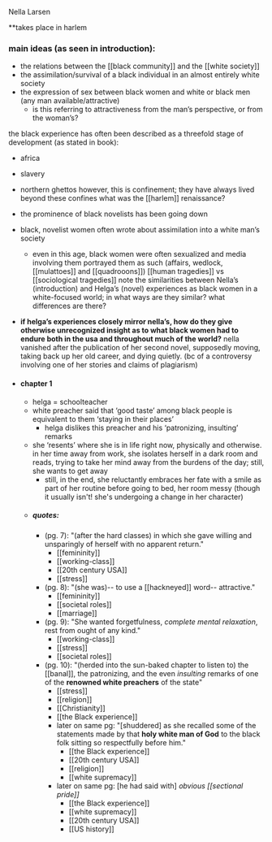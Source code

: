 Nella Larsen

**takes place in harlem

### main ideas (as seen in introduction):
- the relations between the [[black community]] and the [[white society]]
- the assimilation/survival of a black individual in an almost entirely white society
- the expression of sex between black women and white or black men (any man available/attractive)
	- is this referring to attractiveness from the man’s perspective, or from the woman’s?

the black experience has often been described as a threefold stage of development (as stated in book):
- africa
- slavery
- northern ghettos
	however, this is confinement; they have always lived beyond these confines
what was the [[harlem]] renaissance?
- the prominence of black novelists has been going down
- black, novelist women often wrote about assimilation into a white man’s society
	- even in this age, black women were often sexualized and media involving them portrayed them as such (affairs, wedlock, [[mulattoes]] and [[quadrooons]])
[[human tragedies]] vs [[sociological tragedies]]
note the similarities between Nella’s (introduction) and Helga’s (novel) experiences as black women in a white-focused world; in what ways are they similar? what differences are there?
- **if helga’s experiences closely mirror nella’s, how do they give otherwise unrecognized insight as to what black women had to endure both in the usa and throughout much of the world?**
nella vanished after the publication of her second novel, supposedly moving, taking back up her old career, and dying quietly. (bc of a controversy involving one of her stories and claims of plagiarism)

- #### chapter 1
	- helga = schoolteacher
	- white preacher said that ‘good taste’ among black people is equivalent to them ‘staying in their places’
		- helga dislikes this preacher and his ‘patronizing, insulting’ remarks
	- she ‘resents’ where she is in life right now, physically and otherwise. in her time away from work, she isolates herself in a dark room and reads, trying to take her mind away from the burdens of the day; still, she wants to get away
		- still, in the end, she reluctantly embraces her fate with a smile as part of her routine before going to bed, her room messy (though it usually isn't! she's undergoing a change in her character)
	- ##### quotes:
		- (pg. 7): "(after the hard classes) in which she gave willing and unsparingly of herself with no apparent return."
			- [[femininity]]
			- [[working-class]]
			- [[20th century USA]]
			- [[stress]]
		- (pg. 8): "(she was)-- to use a [[hackneyed]] word-- attractive."
			- [[femininity]]
			- [[societal roles]]
			- [[marriage]]
		- (pg. 9): "She wanted forgetfulness, *complete mental relaxation*, rest from ought of any kind."
			- [[working-class]]
			- [[stress]]
			- [[societal roles]]
		- (pg. 10): "(herded into the sun-baked chapter to listen to) the [[banal]], the patronizing, and the even *insulting* remarks of one of the **renowned white preachers** of the state"
			- [[stress]]
			- [[religion]]
			- [[Christianity]]
			- [[the Black experience]]
			- later on same pg: "[shuddered] as she recalled some of the statements made by that **holy white man of God** to the black folk sitting so respectfully before him."
				- [[the Black experience]]
				- [[20th century USA]]
				- [[religion]]
				- [[white supremacy]]
			- later on same pg: [he had said with] *obvious [[sectional pride]]*
				- [[the Black experience]]
				- [[white supremacy]]
				- [[20th century USA]]
				- [[US history]]